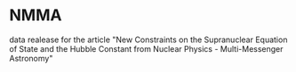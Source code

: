 # NMMA
data realease for the article "New Constraints on the Supranuclear Equation of State and the Hubble Constant from  Nuclear Physics - Multi-Messenger Astronomy"
